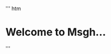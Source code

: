 
'''
htm
<head>
  <script async src="https://pagead2.googlesyndication.com/pagead/js/adsbygoogle.js?client=ca-pub-4180135997218144"
     crossorigin="anonymous"></script>
  <title>MSGH</title>
</head>
<!--# Web.msgh0
# FYERS EDU - Paga Loading...
# visit https://msgh0.github.io/fyersedu.html
# EYe Of tThe worRD 
# visit https://msgh0.github.io/centerheating/etword-->
<body>
<h1>Welcome to Msgh...</h1>
  
</body>

'''
